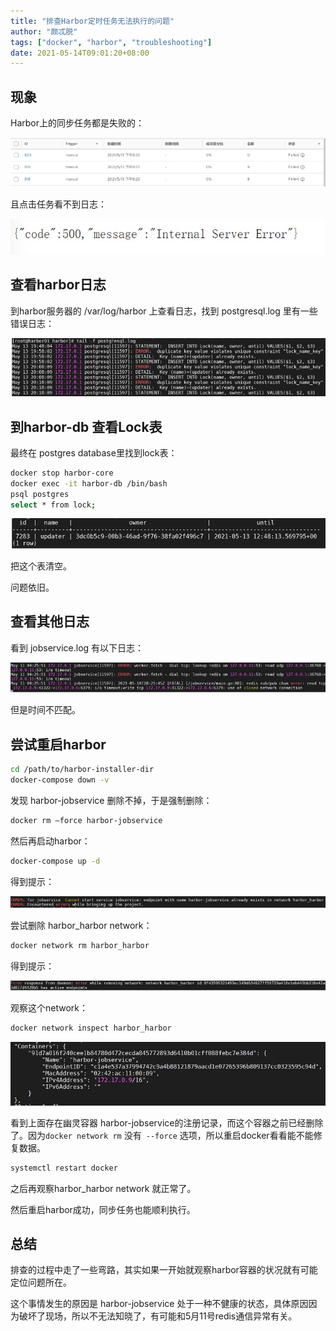 ```yaml
---
title: "排查Harbor定时任务无法执行的问题"
author: "颇忒脱"
tags: ["docker", "harbor", "troubleshooting"]
date: 2021-05-14T09:01:20+08:00
---
```


<!--more-->

## 现象

Harbor上的同步任务都是失败的：

![](1.png)

且点击任务看不到日志：

![](2.png)

## 查看harbor日志

到harbor服务器的 /var/log/harbor 上查看日志，找到 postgresql.log 里有一些错误日志：

![](3.png)

## 到harbor-db 查看Lock表

最终在 postgres database里找到lock表：

```bash
docker stop harbor-core
docker exec -it harbor-db /bin/bash
psql postgres
select * from lock;
```

![](4.png)

把这个表清空。

问题依旧。

## 查看其他日志

看到 jobservice.log 有以下日志：

![](5.png)

但是时间不匹配。

## 尝试重启harbor

```bash
cd /path/to/harbor-installer-dir
docker-compose down -v
```

发现 harbor-jobservice 删除不掉，于是强制删除：

```bash
docker rm –force harbor-jobservice
```

然后再启动harbor：

```bash
docker-compose up -d
```

得到提示：

![](6.png)

尝试删除 harbor_harbor network：

```bash
docker network rm harbor_harbor
```

得到提示：

![](7.png)

观察这个network：

```bash
docker network inspect harbor_harbor
```

![](8.png)

看到上面存在幽灵容器 harbor-jobservice的注册记录，而这个容器之前已经删除了。因为`docker network rm` 没有` --force` 选项，所以重启docker看看能不能修复数据。

```bash
systemctl restart docker
```

之后再观察harbor_harbor network 就正常了。

然后重启harbor成功，同步任务也能顺利执行。

## 总结

排查的过程中走了一些弯路，其实如果一开始就观察harbor容器的状况就有可能定位问题所在。

这个事情发生的原因是 harbor-jobservice 处于一种不健康的状态，具体原因因为破坏了现场，所以不无法知晓了，有可能和5月11号redis通信异常有关。

